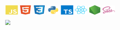 <div>
    <a href="https://github.com/GuilhermeNied"></a>
    <img  height="180em"  src="https://github-readme-stats.vercel.app/api?username=GuilhermeNied&show_icons=true&theme=material-palenight" alt="">
    <img  height="180em"  src="https://github-readme-stats.vercel.app/api/top-langs/?username=GuilhermeNied&layout=compact&langcounts=16&theme=nightowl" alt="">
</div>

<div style="display: inline-block"><br>
    <img align = "center" alt = "Gui-JS" height="30" width="40" src="https://raw.githubusercontent.com/devicons/devicon/master/icons/javascript/javascript-plain.svg">
    <img align = "center" alt = "Gui-HTML" height="30" width="40" src="https://raw.githubusercontent.com/devicons/devicon/master/icons/html5/html5-original.svg">
    <img align = "center" alt = "Gui-CSS" height="30" width="40" src="https://raw.githubusercontent.com/devicons/devicon/master/icons/css3/css3-original.svg">
    <img align = "center" alt = "Gui-Python" height="30" width="40" src="https://raw.githubusercontent.com/devicons/devicon/master/icons/python/python-original.svg">
    <img align = "center" alt = "Gui-TypeScript" height="30" width="40" src="https://raw.githubusercontent.com/devicons/devicon/master/icons/typescript/typescript-original.svg"> 
    <img align = "center" alt = "Gui-React" height="30" width="40" src="https://raw.githubusercontent.com/devicons/devicon/master/icons/react/react-original.svg"> 
    <img align = "center" alt = "Gui-NodeJS" height="30" width="40" src="https://raw.githubusercontent.com/devicons/devicon/master/icons/nodejs/nodejs-original.svg">
    <img align = "center" alt = "Gui-SASS" height="30" width="40" src="https://raw.githubusercontent.com/devicons/devicon/master/icons/sass/sass-original.svg">
</div>

<div><br>
<a href="https://www.linkedin.com/in/guilherme-n-ab6566180/" target="_blank"><img src="https://img.shields.io/badge/-LinkedIn-%230077B5?style=for-the-badge&logo=linkedin&logoColor=white" target="_blank"></a>
</div>
